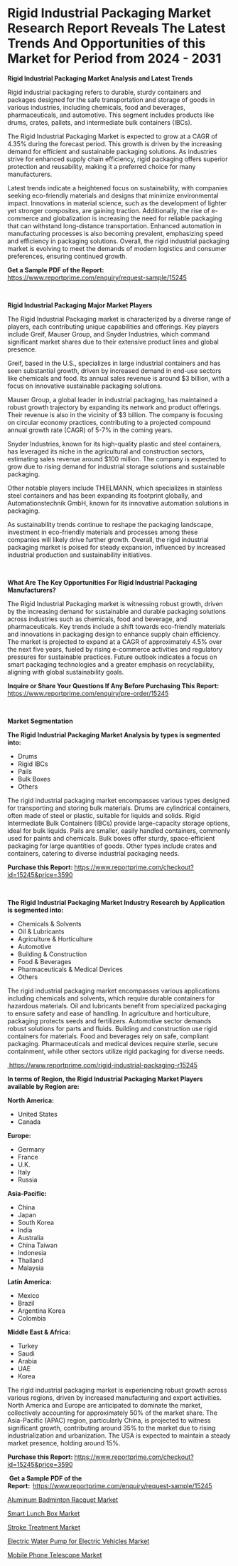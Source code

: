 <p><h1>Rigid Industrial Packaging Market Research Report Reveals The Latest Trends And Opportunities of this Market for Period from 2024 - 2031</h1></p><p><strong>Rigid Industrial Packaging Market Analysis and Latest Trends</strong></p>
<p><p>Rigid industrial packaging refers to durable, sturdy containers and packages designed for the safe transportation and storage of goods in various industries, including chemicals, food and beverages, pharmaceuticals, and automotive. This segment includes products like drums, crates, pallets, and intermediate bulk containers (IBCs).</p><p>The Rigid Industrial Packaging Market is expected to grow at a CAGR of 4.35% during the forecast period. This growth is driven by the increasing demand for efficient and sustainable packaging solutions. As industries strive for enhanced supply chain efficiency, rigid packaging offers superior protection and reusability, making it a preferred choice for many manufacturers.</p><p>Latest trends indicate a heightened focus on sustainability, with companies seeking eco-friendly materials and designs that minimize environmental impact. Innovations in material science, such as the development of lighter yet stronger composites, are gaining traction. Additionally, the rise of e-commerce and globalization is increasing the need for reliable packaging that can withstand long-distance transportation. Enhanced automation in manufacturing processes is also becoming prevalent, emphasizing speed and efficiency in packaging solutions. Overall, the rigid industrial packaging market is evolving to meet the demands of modern logistics and consumer preferences, ensuring continued growth.</p></p>
<p><strong>Get a Sample PDF of the Report:&nbsp;</strong> <a href="https://www.reportprime.com/enquiry/request-sample/15245?utm_campaign=1169&utm_medium=2&utm_source=Github&utm_content=ia&utm_term=29112024&utm_id=rigid-industrial-packaging">https://www.reportprime.com/enquiry/request-sample/15245</a></p>
<p>&nbsp;</p>
<p><strong>Rigid Industrial Packaging Major Market Players</strong></p>
<p><p>The Rigid Industrial Packaging market is characterized by a diverse range of players, each contributing unique capabilities and offerings. Key players include Greif, Mauser Group, and Snyder Industries, which command significant market shares due to their extensive product lines and global presence.</p><p>Greif, based in the U.S., specializes in large industrial containers and has seen substantial growth, driven by increased demand in end-use sectors like chemicals and food. Its annual sales revenue is around $3 billion, with a focus on innovative sustainable packaging solutions. </p><p>Mauser Group, a global leader in industrial packaging, has maintained a robust growth trajectory by expanding its network and product offerings. Their revenue is also in the vicinity of $3 billion. The company is focusing on circular economy practices, contributing to a projected compound annual growth rate (CAGR) of 5-7% in the coming years.</p><p>Snyder Industries, known for its high-quality plastic and steel containers, has leveraged its niche in the agricultural and construction sectors, estimating sales revenue around $100 million. The company is expected to grow due to rising demand for industrial storage solutions and sustainable packaging.</p><p>Other notable players include THIELMANN, which specializes in stainless steel containers and has been expanding its footprint globally, and Automationstechnik GmbH, known for its innovative automation solutions in packaging. </p><p>As sustainability trends continue to reshape the packaging landscape, investment in eco-friendly materials and processes among these companies will likely drive further growth. Overall, the rigid industrial packaging market is poised for steady expansion, influenced by increased industrial production and sustainability initiatives.</p></p>
<p>&nbsp;</p>
<p><strong>What Are The Key Opportunities For Rigid Industrial Packaging Manufacturers?</strong></p>
<p><p>The Rigid Industrial Packaging market is witnessing robust growth, driven by the increasing demand for sustainable and durable packaging solutions across industries such as chemicals, food and beverage, and pharmaceuticals. Key trends include a shift towards eco-friendly materials and innovations in packaging design to enhance supply chain efficiency. The market is projected to expand at a CAGR of approximately 4.5% over the next five years, fueled by rising e-commerce activities and regulatory pressures for sustainable practices. Future outlook indicates a focus on smart packaging technologies and a greater emphasis on recyclability, aligning with global sustainability goals.</p></p>
<p><strong>Inquire or Share Your Questions If Any Before Purchasing This Report:</strong> <a href="https://www.reportprime.com/enquiry/pre-order/15245?utm_campaign=1169&utm_medium=2&utm_source=Github&utm_content=ia&utm_term=29112024&utm_id=rigid-industrial-packaging">https://www.reportprime.com/enquiry/pre-order/15245</a></p>
<p>&nbsp;</p>
<p><strong>Market Segmentation</strong></p>
<p><strong>The Rigid Industrial Packaging Market Analysis by types is segmented into:</strong></p>
<p><ul><li>Drums</li><li>Rigid IBCs</li><li>Pails</li><li>Bulk Boxes</li><li>Others</li></ul></p>
<p><p>The rigid industrial packaging market encompasses various types designed for transporting and storing bulk materials. Drums are cylindrical containers, often made of steel or plastic, suitable for liquids and solids. Rigid Intermediate Bulk Containers (IBCs) provide large-capacity storage options, ideal for bulk liquids. Pails are smaller, easily handled containers, commonly used for paints and chemicals. Bulk boxes offer sturdy, space-efficient packaging for large quantities of goods. Other types include crates and containers, catering to diverse industrial packaging needs.</p></p>
<p><strong>Purchase this Report:&nbsp;</strong><a href="https://www.reportprime.com/checkout?id=15245&price=3590&utm_campaign=1169&utm_medium=2&utm_source=Github&utm_content=ia&utm_term=29112024&utm_id=rigid-industrial-packaging">https://www.reportprime.com/checkout?id=15245&price=3590</a></p>
<p>&nbsp;</p>
<p><strong>The Rigid Industrial Packaging Market Industry Research by Application is segmented into:</strong></p>
<p><ul><li>Chemicals & Solvents</li><li>Oil & Lubricants</li><li>Agriculture & Horticulture</li><li>Automotive</li><li>Building & Construction</li><li>Food & Beverages</li><li>Pharmaceuticals & Medical Devices</li><li>Others</li></ul></p>
<p><p>The rigid industrial packaging market encompasses various applications including chemicals and solvents, which require durable containers for hazardous materials. Oil and lubricants benefit from specialized packaging to ensure safety and ease of handling. In agriculture and horticulture, packaging protects seeds and fertilizers. Automotive sector demands robust solutions for parts and fluids. Building and construction use rigid containers for materials. Food and beverages rely on safe, compliant packaging. Pharmaceuticals and medical devices require sterile, secure containment, while other sectors utilize rigid packaging for diverse needs.</p></p>
<p><a href="https://www.reportprime.com/rigid-industrial-packaging-r15245?utm_campaign=1169&utm_medium=2&utm_source=Github&utm_content=ia&utm_term=29112024&utm_id=rigid-industrial-packaging">&nbsp;https://www.reportprime.com/rigid-industrial-packaging-r15245</a></p>
<p><strong>In terms of Region, the Rigid Industrial Packaging Market Players available by Region are:</strong></p>
<p>
    <p> <strong> North America: </strong>
        <ul>
            <li>United States</li>
            <li>Canada</li>
        </ul>
        </p> 
    <p> <strong> Europe: </strong>
        <ul>
            <li>Germany</li>
            <li>France</li>
            <li>U.K.</li>
            <li>Italy</li>
            <li>Russia</li>
        </ul>
        </p> 
    <p> <strong> Asia-Pacific: </strong>
        <ul>
            <li>China</li>
            <li>Japan</li>
            <li>South Korea</li>
            <li>India</li>
            <li>Australia</li>
            <li>China Taiwan</li>
            <li>Indonesia</li>
            <li>Thailand</li>
            <li>Malaysia</li>
        </ul>
        </p> 
    <p> <strong> Latin America: </strong>
        <ul>
            <li>Mexico</li>
            <li>Brazil</li>
            <li>Argentina Korea</li>
            <li>Colombia</li>
        </ul>
        </p> 
    <p> <strong> Middle East & Africa: </strong>
        <ul>
            <li>Turkey</li>
            <li>Saudi</li>
            <li>Arabia</li>
            <li>UAE</li>
            <li>Korea</li>
        </ul>
    </p>
    </p>
<p><p>The rigid industrial packaging market is experiencing robust growth across various regions, driven by increased manufacturing and export activities. North America and Europe are anticipated to dominate the market, collectively accounting for approximately 50% of the market share. The Asia-Pacific (APAC) region, particularly China, is projected to witness significant growth, contributing around 35% to the market due to rising industrialization and urbanization. The USA is expected to maintain a steady market presence, holding around 15%.</p></p>
<p><strong>Purchase this Report: </strong><a href="https://www.reportprime.com/checkout?id=15245&price=3590&utm_campaign=1169&utm_medium=2&utm_source=Github&utm_content=ia&utm_term=29112024&utm_id=rigid-industrial-packaging">https://www.reportprime.com/checkout?id=15245&price=3590</a></p>
<p>&nbsp;<strong>Get a Sample PDF of the Report:&nbsp;&nbsp;</strong><a href="https://www.reportprime.com/enquiry/request-sample/15245?utm_campaign=1169&utm_medium=2&utm_source=Github&utm_content=ia&utm_term=29112024&utm_id=rigid-industrial-packaging">https://www.reportprime.com/enquiry/request-sample/15245</a></p>
<p><strong></strong></p>
<p><p><a href="https://www.linkedin.com/pulse/aluminum-badminton-racquet-industry-analysis-report-m44of?utm_campaign=1169&utm_medium=2&utm_source=Github&utm_content=ia&utm_term=29112024&utm_id=rigid-industrial-packaging">Aluminum Badminton Racquet Market</a></p><p><a href="https://issuu.com/reportprime-2/docs/smart-lunch-box-market-size-2030.pptx?utm_campaign=1169&utm_medium=2&utm_source=Github&utm_content=ia&utm_term=29112024&utm_id=rigid-industrial-packaging">Smart Lunch Box Market</a></p><p><a href="https://github.com/pizolina/Market-Research-Report-List-6/blob/main/stroke-treatment-market.md?utm_campaign=1169&utm_medium=2&utm_source=Github&utm_content=ia&utm_term=29112024&utm_id=rigid-industrial-packaging">Stroke Treatment Market</a></p><p><a href="https://issuu.com/reportprime-2/docs/electric-water-pump-for-electric-vehicles-market-s?utm_campaign=1169&utm_medium=2&utm_source=Github&utm_content=ia&utm_term=29112024&utm_id=rigid-industrial-packaging">Electric Water Pump for Electric Vehicles Market</a></p><p><a href="https://www.linkedin.com/pulse/analyzing-mobile-phone-telescope-market-dynamics-growth-woexf?utm_campaign=1169&utm_medium=2&utm_source=Github&utm_content=ia&utm_term=29112024&utm_id=rigid-industrial-packaging">Mobile Phone Telescope Market</a></p></p>